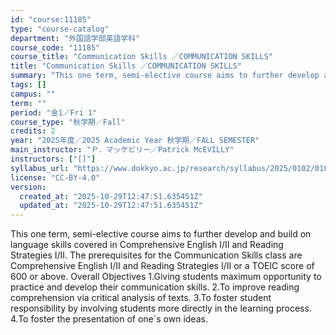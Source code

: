 ```yaml
---
id: "course:11185"
type: "course-catalog"
department: "外国語学部英語学科"
course_code: "11185"
course_title: "Communication Skills ／COMMUNICATION SKILLS"
title: "Communication Skills ／COMMUNICATION SKILLS"
summary: "This one term, semi-elective course aims to further develop and build on language skills covered in Comprehensive Englis…"
tags: []
campus: ""
term: ""
period: "金1／Fri 1"
course_type: "秋学期／Fall"
credits: 2
year: "2025年度／2025 Academic Year 秋学期／FALL SEMESTER"
main_instructor: "Ｐ．マッケビリー／Patrick McEVILLY"
instructors: ["[]"]
syllabus_url: "https://www.dokkyo.ac.jp/research/syllabus/2025/0102/0102_11185_ja_JP.html"
license: "CC-BY-4.0"
version:
  created_at: "2025-10-29T12:47:51.635451Z"
  updated_at: "2025-10-29T12:47:51.635451Z"
---
```

This one term, semi-elective course aims to further develop and build on language skills covered in Comprehensive English I/II and Reading Strategies I/II. The prerequisites for the Communication Skills class are Comprehensive English I/II and Reading Strategies I/II or a TOEIC score of 600 or above. Overall Objectives 1.Giving students maximum opportunity to practice and develop their communication skills. 2.To improve reading comprehension via critical analysis of texts. 3.To foster student responsibility by involving students more directly in the learning process. 4.To foster the presentation of one`s own ideas.
